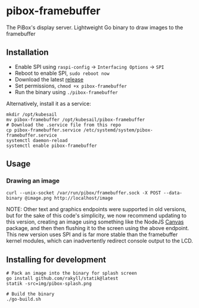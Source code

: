 # pibox-framebuffer

The PiBox's display server. Lightweight Go binary to draw images to the framebuffer

## Installation

* Enable SPI using `raspi-config` -> `Interfacing Options` -> `SPI`
* Reboot to enable SPI, `sudo reboot now`
* Download the latest [release](https://github.com/kubesail/pibox-framebuffer/releases)
* Set permissions, `chmod +x pibox-framebuffer`
* Run the binary using `./pibox-framebuffer`

Alternatively, install it as a service:

    mkdir /opt/kubesail
    mv pibox-framebuffer /opt/kubesail/pibox-framebuffer
    # Download the .service file from this repo
    cp pibox-framebuffer.service /etc/systemd/system/pibox-framebuffer.service
    systemctl daemon-reload
    systemctl enable pibox-framebuffer

## Usage

### Drawing an image

`curl --unix-socket /var/run/pibox/framebuffer.sock -X POST --data-binary @image.png http://localhost/image`

NOTE: Other text and graphics endpoints were supported in old versions, but for the sake of this code's simplicity, we now recommend updating to this version, creating an image using something like the NodeJS [Canvas](https://www.npmjs.com/package/canvas) package, and then then flushing it to the screen using the above endpoint. This new version uses SPI and is far more stable than the framebuffer kernel modules, which can inadvertently redirect console output to the LCD.

## Installing for development

    # Pack an image into the binary for splash screen
    go install github.com/rakyll/statik@latest
    statik -src=img/pibox-splash.png

    # Build the binary
    ./go-build.sh

